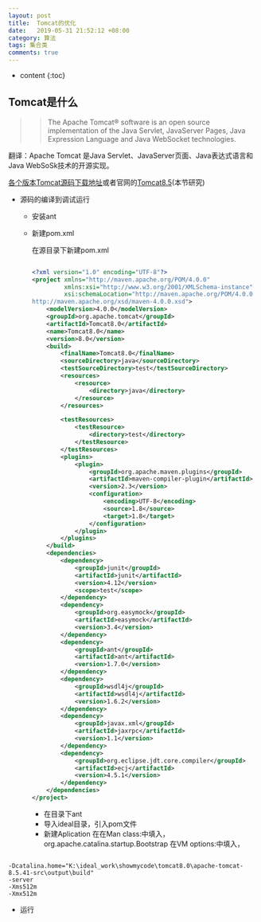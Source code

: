 ```yaml
---
layout: post
title:  Tomcat的优化
date:   2019-05-31 21:52:12 +08:00
category: 算法
tags: 集合类
comments: true
---
```


* content
{:toc}























## Tomcat是什么

>>The Apache Tomcat® software is an open source implementation of the Java Servlet, JavaServer Pages, Java Expression Language and Java WebSocket technologies.

翻译：Apache Tomcat 是Java Servlet、JavaServer页面、Java表达式语言和Java WebSoSk技术的开源实现。

[各个版本Tomcat源码下载地址](https://archive.apache.org/dist/tomcat/)或者官网的[Tomcat8.5](https://tomcat.apache.org/download-80.cgi)(本节研究)

- 源码的编译到调试运行
  - 安装ant
  - 新建pom.xml

    在源目录下新建pom.xml

    ```xml

    <?xml version="1.0" encoding="UTF-8"?>
    <project xmlns="http://maven.apache.org/POM/4.0.0"
             xmlns:xsi="http://www.w3.org/2001/XMLSchema-instance"
             xsi:schemaLocation="http://maven.apache.org/POM/4.0.0
    http://maven.apache.org/xsd/maven-4.0.0.xsd">
        <modelVersion>4.0.0</modelVersion>
        <groupId>org.apache.tomcat</groupId>
        <artifactId>Tomcat8.0</artifactId>
        <name>Tomcat8.0</name>
        <version>8.0</version>
        <build>
            <finalName>Tomcat8.0</finalName>
            <sourceDirectory>java</sourceDirectory>
            <testSourceDirectory>test</testSourceDirectory>
            <resources>
                <resource>
                    <directory>java</directory>
                </resource>
            </resources>

            <testResources>
                <testResource>
                    <directory>test</directory>
                </testResource>
            </testResources>
            <plugins>
                <plugin>
                    <groupId>org.apache.maven.plugins</groupId>
                    <artifactId>maven-compiler-plugin</artifactId>
                    <version>2.3</version>
                    <configuration>
                        <encoding>UTF-8</encoding>
                        <source>1.8</source>
                        <target>1.8</target>
                    </configuration>
                </plugin>
            </plugins>
        </build>
        <dependencies>
            <dependency>
                <groupId>junit</groupId>
                <artifactId>junit</artifactId>
                <version>4.12</version>
                <scope>test</scope>
            </dependency>
            <dependency>
                <groupId>org.easymock</groupId>
                <artifactId>easymock</artifactId>
                <version>3.4</version>
            </dependency>
            <dependency>
                <groupId>ant</groupId>
                <artifactId>ant</artifactId>
                <version>1.7.0</version>
            </dependency>
            <dependency>
                <groupId>wsdl4j</groupId>
                <artifactId>wsdl4j</artifactId>
                <version>1.6.2</version>
            </dependency>
            <dependency>
                <groupId>javax.xml</groupId>
                <artifactId>jaxrpc</artifactId>
                <version>1.1</version>
            </dependency>
            <dependency>
                <groupId>org.eclipse.jdt.core.compiler</groupId>
                <artifactId>ecj</artifactId>
                <version>4.5.1</version>
            </dependency>
        </dependencies>
    </project>

    ```

    - 在目录下ant
    - 导入ideal目录，引入pom文件
    - 新建Aplication
      在在Man class:中填入，org.apache.catalina.startup.Bootstrap
      在VM options:中填入，
```

-Dcatalina.home="K:\ideal_work\showmycode\tomcat8.0\apache-tomcat-8.5.41-src\output\build"
-server
-Xms512m
-Xmx512m

```
  - 运行
